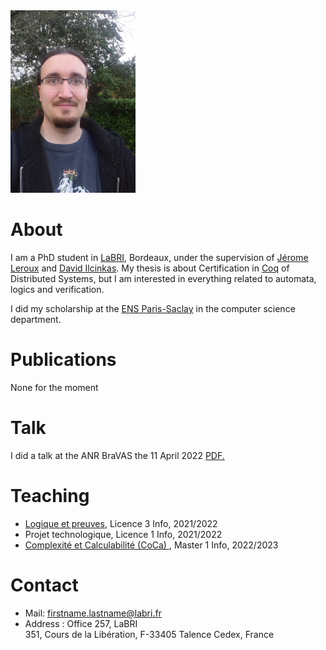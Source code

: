 
<img src="/images/20211020_091204.jpg" alt="avatar" width="200"/>

# About

I am a PhD student in [LaBRI](https://www.labri.fr/), Bordeaux, under the supervision of [Jérome Leroux](https://www.labri.fr/perso/leroux/) and [David Ilcinkas](https://www.labri.fr/perso/ilcinkas/). My thesis is about Certification in [Coq](https://coq.inria.fr/) of Distributed Systems, but I am interested in everything related to automata, logics and verification.

I did my scholarship at the [ENS Paris-Saclay](https://ens-paris-saclay.fr/) in the computer science department.

# Publications

None for the moment

# Talk

I did a talk at the ANR BraVAS the 11 April 2022 <a href="Thibault-Hilaire.github.io/Talks/Presentation_BRAVASS.pdf" target="_blank">PDF.</a>
# Teaching

- [Logique et preuves](https://www.u-bordeaux.fr/formation/2021/PRLIIN_110/informatique/enseignement/FRUAI0333298FCOEN_2553/logique-et-preuve), Licence 3 Info, 2021/2022 
- Projet technologique, Licence 1 Info, 2021/2022
- [Complexité et Calculabilité (CoCa) ](https://www.labri.fr/perso/anca/MC.html), Master 1 Info, 2022/2023

# Contact

- Mail: firstname.lastname@labri.fr
- Address : Office 257, LaBRI  
351, Cours de la Libération, F-33405 Talence Cedex, France
